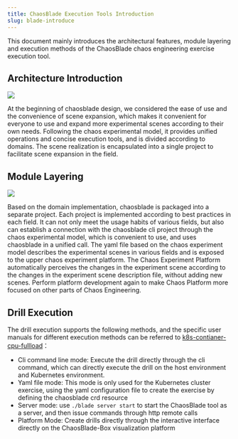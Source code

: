```yaml
---
title: ChaosBlade Execution Tools Introduction
slug: blade-introduce
---
```

This document mainly introduces the architectural features, module layering and execution methods of the ChaosBlade chaos engineering exercise execution tool.

## Architecture Introduction

![](/img/zh/zh-architecture.jpg)

At the beginning of chaosblade design, we considered the ease of use and the convenience of scene expansion, which makes it convenient for everyone to use and expand more experimental scenes according to their own needs. Following the chaos experimental model, it provides unified operations and concise execution tools, and is divided according to domains. The scene realization is encapsulated into a single project to facilitate scene expansion in the field. 

## Module Layering

![](/img/en/en-blade-models.png)

Based on the domain implementation, chaosblade is packaged into a separate project. Each project is implemented according to best practices in each field. It can not only meet the usage habits of various fields, but also can establish a connection with the chaosblade cli project through the chaos experimental model, which is convenient to use, and uses chaosblade in a unified call. The yaml file based on the chaos experiment model describes the experimental scenes in various fields and is exposed to the upper chaos experiment platform. The Chaos Experiment Platform automatically perceives the changes in the experiment scene according to the changes in the experiment scene description file, without adding new scenes. Perform platform development again to make Chaos Platform more focused on other parts of Chaos Engineering.

## Drill Execution

The drill execution supports the following methods, and the specific user manuals for different execution methods can be referred to [k8s-contianer-cpu-fullload](../experiment-types/k8s/blade_create_k8s_container-cpu.md)：
 
- Cli command line mode: Execute the drill directly through the cli command, which can directly execute the drill on the host environment and Kubernetes environment.
- Yaml file mode: This mode is only used for the Kubernetes cluster exercise, using the yaml configuration file to create the exercise by defining the chaosblade crd resource
- Server mode: use `./blade server start` to start the ChaosBlade tool as a server, and then issue commands through http remote calls
- Platform Mode: Create drills directly through the interactive interface directly on the ChaosBlade-Box visualization platform